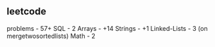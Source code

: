 ## leetcode
problems - 57+
SQL - 2
Arrays - +14
Strings - +1
Linked-Lists - 3 (on mergetwosortedlists)
Math - 2